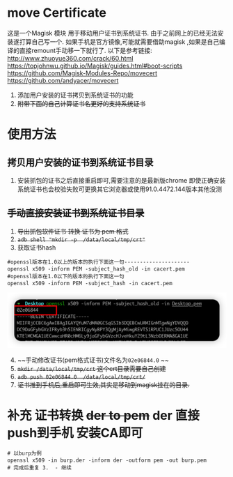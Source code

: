 # move Certificate
这是一个Magisk 模块 用于移动用户证书到系统证书.
由于之前网上的已经无法安装遂打算自己写一个.
如果手机是官方镜像,可能就需要借助magisk ,如果是自己编译的直接remount手动移一下就行了.
以下是参考链接:
http://www.zhuoyue360.com/crack/60.html
https://topjohnwu.github.io/Magisk/guides.html#boot-scripts
https://github.com/Magisk-Modules-Repo/movecert
https://github.com/andyacer/movecert
1. 添加用户安装的证书拷贝到系统证书的功能
2. ~~附带下面的自己计算证书名更好的支持系统证书~~
# 使用方法

## 拷贝用户安装的证书到系统证书目录 

1. 安装抓包的证书之后直接重启即可,需要注意的是最新版chrome 即使正确安装系统证书也会校验失败可更换其它浏览器或使用91.0.4472.144版本其他没测

## ~~手动直接安装证书到系统证书目录~~

1. ~~导出抓包软件证书 转换 证书为 pem 格式~~
2. ~~`adb shell "mkdir -p  /data/local/tmp/crt"`~~
3. 获取证书hash

```shell
#openssl版本在1.0以上的版本的执行下面这一句---------------------
openssl x509 -inform PEM -subject_hash_old -in cacert.pem
#openssl版本在1.0以下的版本的执行下面这一句
openssl x509 -inform PEM -subject_hash -in cacert.pem
```

![image-20221109212126575](README.assets/image-20221109212126575.png)

4. ~~手动修改证书(pem格式证书)文件名为`02e06844.0` ~~
5. ~~`mkdir /data/local/tmp/crt`  这个crt目录需要自己创建~~ 
6. ~~`adb push 02e06844.0  /data/local/tmp/crt/`~~
7. ~~证书推到手机后,重启即可生效,其实是移动到magisk挂在的目录.~~

# 补充 证书转换 ~~der to pem~~ der 直接push到手机 安装CA即可

```shell
# 以burp为例
openssl x509 -in burp.der -inform der -outform pem -out burp.pem
# 完成后重复 3.  - 继续
```


